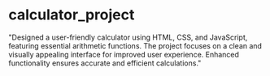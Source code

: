 # calculator_project
"Designed a user-friendly calculator using HTML, CSS, and JavaScript, featuring essential arithmetic functions. The project focuses on a clean and visually appealing interface for improved user experience. Enhanced functionality ensures accurate and efficient calculations."
